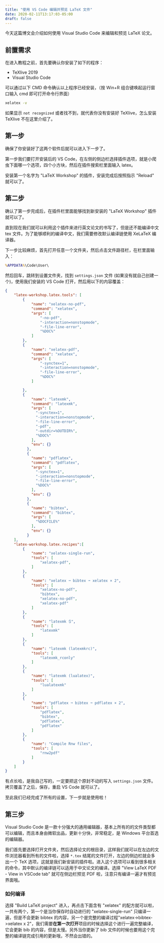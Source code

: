 ```yaml
---
title: "使用 VS Code 编辑并预览 LaTeX 文件"
date: 2020-02-11T13:17:03-05:00
draft: false
---
```


今天这篇博文会介绍如何使用 Visual Studio Code 来编辑和预览 LaTeX 论文。

<!--more-->

## 前置需求

在进入教程之前，首先要确认你安装了如下的程序：

* TeXlive 2019
* Visual Studio Code

可以通过以下 CMD 命令确认以上程序已经安装，（按 Win+R 组合键唤起运行窗口输入 cmd 即可打开命令行界面）

```cmd
xelatex -v
```

如果显示 `not recognized` 或者找不到，就代表你没有安装好 TeXlive，怎么安装 TeXlive 不在这里介绍了。

## 第一步

确保了你安装好了这两个软件后就可以进入下一步了。

第一步我们要打开安装后的 VS Code，在左侧的侧边栏选择插件选项，就是小爬虫下面哪一个选项，四个小方块，然后在插件搜索栏里面输入 latex。

安装第一个名字为 "LaTeX Workshop" 的插件，安装完成后按照指示 "Reload" 就可以了。

## 第二步

确认了第一步完成后，在插件栏里面能够找到新安装的 "LaTeX Workshop" 插件就可以了。

直到现在我们就可以利用这个插件来进行英文论文的书写了，但是还不能编译中文 tex 文件。为了能够顺利的编译中文，我们需要修改默认编译链使用 XeLaTeX 编译器。

下一步比较麻烦，首先打开任意一个文件夹，然后点击文件路径栏，在栏里面输入：

```cmd
%APPDATA%\Code\User\
```

然后回车，跳转到设置文件夹，找到 `settings.json` 文件 (如果没有就自己创建一个)，使用我们安装的 VS Code 打开，然后用以下的内容覆盖：

```json
{
    "latex-workshop.latex.tools": [
        {
            "name": "xelatex-no-pdf",
            "command": "xelatex",
            "args": [
                "-no-pdf",
                "-interaction=nonstopmode",
                "-file-line-error",
                "%DOC%"
            ]
        },
        {
            "name": "xelatex-pdf",
            "command": "xelatex",
            "args": [
                "-synctex=1",
                "-interaction=nonstopmode",
                "-file-line-error",
                "%DOC%"
            ]

        },
        {
            "name": "latexmk",
            "command": "latexmk",
            "args": [
              "-synctex=1",
              "-interaction=nonstopmode",
              "-file-line-error",
              "-pdf",
              "-outdir=%OUTDIR%",
              "%DOC%"
            ],
            "env": {}
          },
          {
            "name": "pdflatex",
            "command": "pdflatex",
            "args": [
              "-synctex=1",
              "-interaction=nonstopmode",
              "-file-line-error",
              "%DOC%"
            ],
            "env": {}
          },
          {
            "name": "bibtex",
            "command": "bibtex",
            "args": [
              "%DOCFILE%"
            ],
            "env": {}
          }
    ],
    "latex-workshop.latex.recipes":[
        {
            "name": "xelatex-single-run",
            "tools": [
                "xelatex-pdf",
            ]
        },
        {
            "name": "xelatex ➞ bibtex ➞ xelatex × 2",
            "tools": [
                "xelatex-no-pdf",
                "bibtex",
                "xelatex-no-pdf",
                "xelatex-pdf"
            ]
        },
        {
            "name": "latexmk 🔃",
            "tools": [
                "latexmk"
            ]
        },
        {
            "name": "latexmk (latexmkrc)",
            "tools": [
                "latexmk_rconly"
            ]
        },
        {
            "name": "latexmk (lualatex)",
            "tools": [
                "lualatexmk"
            ]
        },
        {
            "name": "pdflatex ➞ bibtex ➞ pdflatex × 2",
            "tools": [
                "pdflatex",
                "bibtex",
                "pdflatex",
                "pdflatex"
            ]
        },
        {
            "name": "Compile Rnw files",
            "tools": [
                "rnw2pdf"
            ]
        }
    ]
}
```

有点长哈，是我自己写的，一定要把这个原封不动的写入 `settings.json` 文件。拷贝覆盖了之后，保存，重启 VS Code 就可以了。

至此我们已经完成了所有的设置，下一步就是使用啦！

## 第三步

Visual Studio Code 是一款十分强大的通用编辑器，基本上所有的的文件类型都可以编辑，而且本身由微软出品，更新十分快，非常稳定，是 Windows 平台首选的编辑器。

我们首先要选择打开文件夹，然后选择论文的根目录，这样我们就可以在左边的文件浏览器看到所有的文件啦，选择 `*.tex` 结尾的文件打开，左边的侧边栏就会多出一个 TeX 选项，这就是我们新安装的插件啦。进入这个选项可以看到很多相关的命令，其中默认的编译链可以适用于中文论文的编译。选择 "View LaTeX PDF - View in VSCode tab" 就可在侧边栏预览 PDF 啦，注意只有编译一遍才有预览界面哦。

### 如何编译

选择 "Build LaTeX project" 进入，再点击下面含有 "xelatex" 的配方就可以啦，一共有两个，第一个是当你保存时自动进行的 "xelatex-single-run" 只编译一遍，但是不会更新 bibtex 的内容，另一个是完整的编译过程"xelatex-\>bibtex-\>xelatex x 2"，我们需要**在第一次打开**项目的时候选择这个进行一遍完整编译，它会更新 bib 的内容，但是太慢。另外当你更新了 bib 文件的时候也要用这个完整的编译链完成引用的更新哦，不然会出错的。





